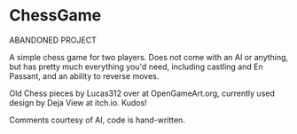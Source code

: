 # ChessGame

ABANDONED PROJECT

A simple chess game for two players. Does not come with an AI or anything, but has pretty much everything you'd need, including castling and En Passant, and an ability to reverse moves.

Old Chess pieces by Lucas312 over at OpenGameArt.org, currently used design by Deja View at itch.io. Kudos!

Comments courtesy of AI, code is hand-written.
